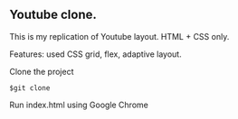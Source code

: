 ## Youtube clone.

This is my replication of Youtube layout.
HTML + CSS only.

Features: used CSS grid, flex, adaptive layout.

Clone the project

```
$git clone
```
Run index.html using Google Chrome

